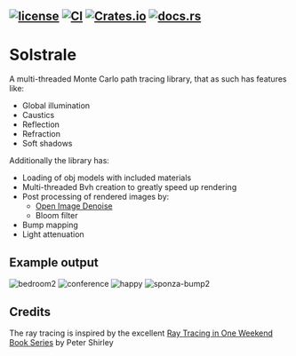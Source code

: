 [![license](https://img.shields.io/github/license/DanielPettersson/solstrale-rust.svg)](https://www.tldrlegal.com/license/apache-license-2-0-apache-2-0)
[![CI](https://github.com/DanielPettersson/solstrale-rust/workflows/CI/badge.svg)](https://github.com/DanielPettersson/solstrale-rust/actions/workflows/ci.yaml)
[![Crates.io](https://img.shields.io/crates/d/solstrale?color=green&label=crates.io)](https://crates.io/crates/solstrale)
[![docs.rs](https://img.shields.io/docsrs/solstrale)](https://docs.rs/solstrale)
------
# Solstrale
A multi-threaded Monte Carlo path tracing library, that as such has features like:
* Global illumination
* Caustics
* Reflection
* Refraction
* Soft shadows

Additionally the library has:
* Loading of obj models with included materials
* Multi-threaded Bvh creation to greatly speed up rendering
* Post processing of rendered images by:
  * [Open Image Denoise](https://www.openimagedenoise.org/)
  * Bloom filter
* Bump mapping
* Light attenuation

## Example output
![bedroom2](https://github.com/DanielPettersson/solstrale-rust/assets/3603911/a78e4a85-2acb-409f-b7f4-4f6c5afb797e)
![conference](https://github.com/DanielPettersson/solstrale-rust/assets/3603911/8c88c777-0b85-4854-bd14-10a999bb3f78)
![happy](https://github.com/DanielPettersson/solstrale-rust/assets/3603911/c5357792-a3dc-42f9-8230-320140f9c30e)
![sponza-bump2](https://github.com/DanielPettersson/solstrale-rust/assets/3603911/0ab79ed9-cddf-46b1-84e7-03cef35f5600)

## Credits
The ray tracing is inspired by the excellent [Ray Tracing in One Weekend Book Series](https://github.com/RayTracing/raytracing.github.io) by Peter Shirley
